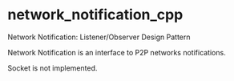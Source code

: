 # network_notification_cpp
Network Notification: Listener/Observer Design Pattern

Network Notification is an interface to P2P networks notifications.

Socket is not implemented.
